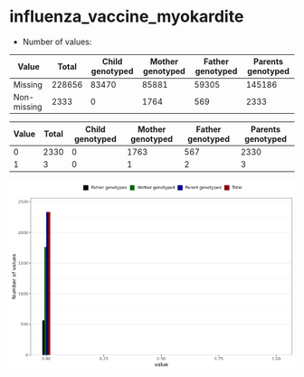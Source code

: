 # influenza_vaccine_myokardite
- Number of values:

| Value | Total | Child genotyped | Mother genotyped | Father genotyped | Parents genotyped |
| ----- | ----- | --------------- | ---------------- | ---------------- |---------------- |
| Missing | 228656 | 83470 | 85881 | 59305 | 145186 |
| Non-missing | 2333 | 0 | 1764 | 569 | 2333 |

| Value | Total | Child genotyped | Mother genotyped | Father genotyped | Parents genotyped |
| ----- | ----- | --------------- | ---------------- | ---------------- |---------------- |
| 0 | 2330 | 0 | 1763 | 567 | 2330 |
| 1 | 3 | 0 | 1 | 2 | 3 |



![](influenza_vaccine_myokardite_n.png)




